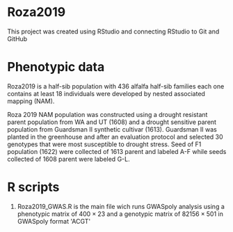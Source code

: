 # Roza2019

This project was created using RStudio and connecting RStudio to Git and GitHub

# Phenotypic data

Roza2019 is a half-sib population with 436 alfalfa half-sib families each one contains at least 18 individuals were developed by nested associated mapping (NAM). 

Roza 2019 NAM population was constructed using a drought resistant parent population from WA and UT (1608) and a drought sensitive parent population from Guardsman II synthetic cultivar (1613). Guardsman II was planted in the greenhouse and after an evaluation protocol and selected 30 genotypes that were most susceptible to drought stress. Seed of F1 population (1622) were collected of 1613 parent and labeled A-F while seeds collected of 1608 parent were labeled G-L.

# R scripts
1. Roza2019_GWAS.R is the main file wich runs GWASpoly analysis using a phenotypic matrix of $400 \times 23$ and a genotypic matrix of $82156 \times 501$ in GWASpoly format 'ACGT'

